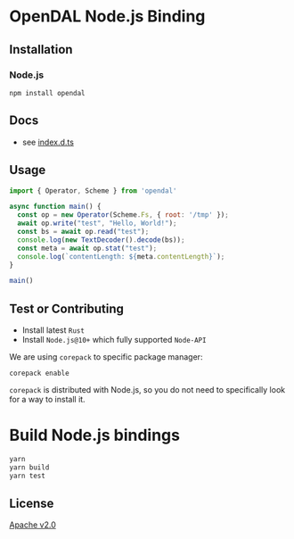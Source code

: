 # OpenDAL Node.js Binding

## Installation

### Node.js
```shell
npm install opendal
```

## Docs
- see [index.d.ts](./index.d.ts)

## Usage

```javascript
import { Operator, Scheme } from 'opendal'

async function main() {
  const op = new Operator(Scheme.Fs, { root: '/tmp' });
  await op.write("test", "Hello, World!");
  const bs = await op.read("test");
  console.log(new TextDecoder().decode(bs));
  const meta = await op.stat("test");
  console.log(`contentLength: ${meta.contentLength}`);
}

main()
```


## Test or Contributing

- Install latest `Rust`
- Install `Node.js@10+` which fully supported `Node-API`

We are using `corepack` to specific package manager:
```shell
corepack enable
```
`corepack` is distributed with Node.js, so you do not need to specifically look for a way to install it.

# Build Node.js bindings

```bash
yarn
yarn build
yarn test
```


## License
[Apache v2.0](https://www.apache.org/licenses/LICENSE-2.0)
